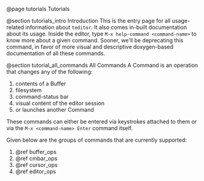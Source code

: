 @page tutorials Tutorials

@section tutorials_intro Introduction
This is the entry page for all usage-related information about `teditor`. It
also comes in-built documentation about its usage. Inside the editor, type
`M-x help-command <command-name>` to know more about a given command. Sooner,
we'll be deprecating this command, in favor of more visual and descriptive
doxygen-based documentation of all these commands.

@section tutorial_all_commands All Commands
A Command is an operation that changes any of the following:
1. contents of a Buffer
2. filesystem
3. command-status bar
4. visual content of the editor session
5. or launches another Command

These commands can either be entered via keystrokes attached to them or via the
`M-x <command-name> Enter` command itself.

Given below are the groups of commands that are currently supported:
1. @ref buffer_ops
2. @ref cmbar_ops
3. @ref cursor_ops
4. @ref editor_ops
